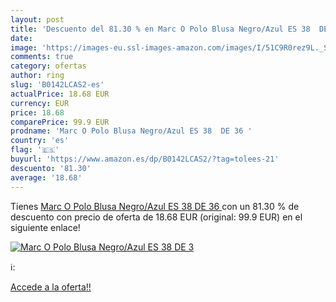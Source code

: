```yaml
---
layout: post
title: 'Descuento del 81.30 % en Marc O Polo Blusa Negro/Azul ES 38  DE 3'
date: 
image: 'https://images-eu.ssl-images-amazon.com/images/I/51C9R0rez9L._SL200_.jpg'
comments: true
category: ofertas
author: ring
slug: 'B0142LCAS2-es'
actualPrice: 18.68 EUR
currency: EUR
price: 18.68
comparePrice: 99.9 EUR
prodname: 'Marc O Polo Blusa Negro/Azul ES 38  DE 36 '
country: 'es'
flag: '🇪🇸'
buyurl: 'https://www.amazon.es/dp/B0142LCAS2/?tag=tolees-21'
descuento: '81.30'
average: '18.68'
---
```


Tienes [Marc O Polo Blusa Negro/Azul ES 38  DE 36 ](https://www.amazon.es/dp/B0142LCAS2/?tag=tolees-21) con un 81.30 % de descuento con precio de oferta de 18.68 EUR (original: 99.9 EUR) en el siguiente enlace!

[![Marc O Polo Blusa Negro/Azul ES 38  DE 3](https://images-eu.ssl-images-amazon.com/images/I/51C9R0rez9L._SL200_.jpg)](https://www.amazon.es/dp/B0142LCAS2/?tag=tolees-21)

ℹ️:


[Accede a la oferta!!](https://www.amazon.es/dp/B0142LCAS2/?tag=tolees-21)
